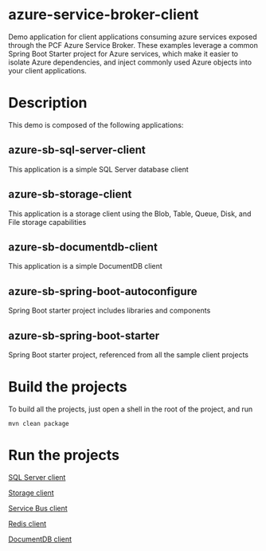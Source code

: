 # azure-service-broker-client
Demo application for client applications consuming azure services exposed through the PCF Azure Service Broker.  These examples leverage a common Spring Boot Starter project for Azure services, which make it easier to isolate Azure dependencies, and inject commonly used Azure objects into your client applications.

# Description
This demo is composed of the following applications:

## azure-sb-sql-server-client
This application is a simple SQL Server database client

## azure-sb-storage-client
This application is a storage client using the Blob, Table, Queue, Disk, and File storage capabilities

## azure-sb-documentdb-client
This application is a simple DocumentDB client

## azure-sb-spring-boot-autoconfigure
Spring Boot starter project includes libraries and components

## azure-sb-spring-boot-starter
Spring Boot starter project, referenced from all the sample client projects

# Build the projects
To build all the projects, just open a shell in the root of the project, and run
```
mvn clean package
```

# Run the projects
[SQL Server client](azure-sb-sql-server-client/README.md)

[Storage client](azure-sb-storage-client/README.md)

[Service Bus client](azure-sb-service-bus-client/README.md)

[Redis client](azure-sb-redis-client/README.md)

[DocumentDB client](azure-sb-documentdb-client/README.md)
